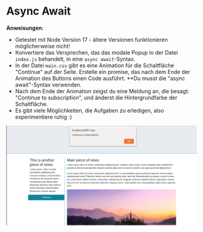 # Async Await

**Anweisungen**:
* Getestet mit Node Version 17 - ältere Versionen funktionieren möglicherweise nicht!
* Konvertiere das Versprechen, das das modale Popup in der Datei `index.js` behandelt, in eine `async await`-Syntax.
* In der Datei `main.css` gibt es eine Animation für die Schaltfläche "Continue" auf der Seite. Erstelle ein promise, das nach dem Ende der Animation des Buttons einen Code ausführt. **Du musst die "async await"-Syntax verwenden.
* Nach dem Ende der Animation zeigst du eine Meldung an, die besagt: "Continue to subscription", und änderst die Hintergrundfarbe der Schaltfläche.
* Es gibt viele Möglichkeiten, die Aufgaben zu erledigen, also experimentiere ruhig :)

![Am Ende der Animation](images/animationend.png)

